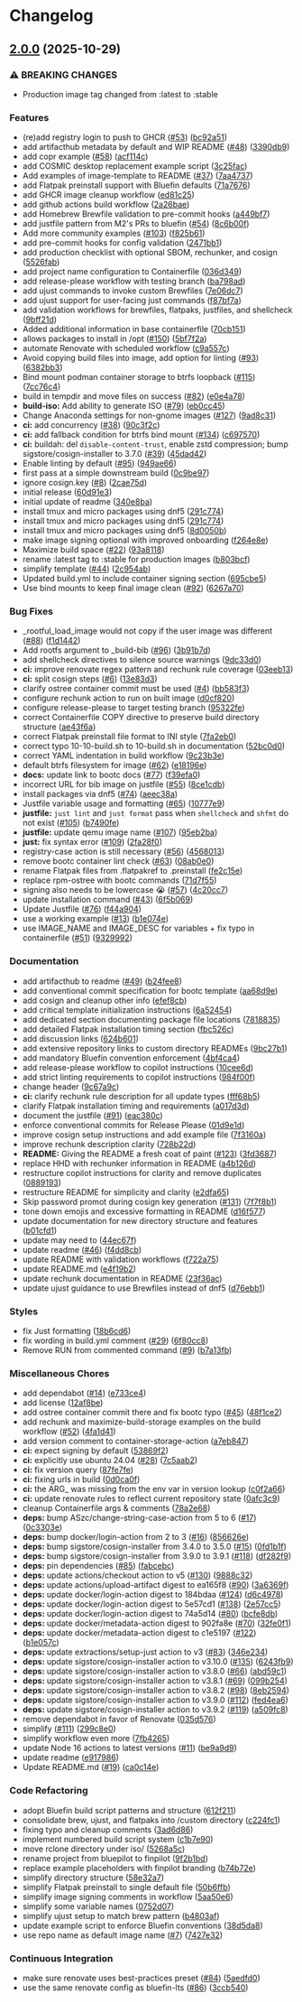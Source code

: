 # Changelog

## [2.0.0](https://github.com/castrojo/finpilot/compare/v1.0.0...v2.0.0) (2025-10-29)


### ⚠ BREAKING CHANGES

* Production image tag changed from :latest to :stable

### Features

* (re)add registry login to push to GHCR ([#53](https://github.com/castrojo/finpilot/issues/53)) ([bc92a51](https://github.com/castrojo/finpilot/commit/bc92a516af548351c038f10a6a4574740badfcd4))
* add artifacthub metadata by default and WIP README ([#48](https://github.com/castrojo/finpilot/issues/48)) ([3390db9](https://github.com/castrojo/finpilot/commit/3390db95f4c8ac2e4a759a9940c0e372e9ba11d1))
* add copr example ([#58](https://github.com/castrojo/finpilot/issues/58)) ([acf114c](https://github.com/castrojo/finpilot/commit/acf114c41649ca45b17b84fe884747c63ba24979))
* add COSMIC desktop replacement example script ([3c25fac](https://github.com/castrojo/finpilot/commit/3c25facbda315fe9f72acc2091e27ab4136086a3))
* Add examples of image-template to README ([#37](https://github.com/castrojo/finpilot/issues/37)) ([7aa4737](https://github.com/castrojo/finpilot/commit/7aa4737dfa685bf300bc9da844929ed045620485))
* add Flatpak preinstall support with Bluefin defaults ([71a7676](https://github.com/castrojo/finpilot/commit/71a7676d728ee4be276ee553a3bab516cee1ac52))
* add GHCR image cleanup workflow ([ed81c25](https://github.com/castrojo/finpilot/commit/ed81c257021f6671bd5f56aee237ca12e8993b16))
* add github actions build workflow ([2a26bae](https://github.com/castrojo/finpilot/commit/2a26bae17c13890a2cf4417830abaa409f227379))
* add Homebrew Brewfile validation to pre-commit hooks ([a449bf7](https://github.com/castrojo/finpilot/commit/a449bf74ad2d16f7cbce033534f36521a6033b90))
* add justfile pattern from M2's PRs to bluefin ([#54](https://github.com/castrojo/finpilot/issues/54)) ([8c6b00f](https://github.com/castrojo/finpilot/commit/8c6b00ffd80bf4542464a2415cce902d685e0fb5))
* Add more community examples ([#103](https://github.com/castrojo/finpilot/issues/103)) ([f825b61](https://github.com/castrojo/finpilot/commit/f825b61c85447dcba26f01747f9323e754b03eef))
* add pre-commit hooks for config validation ([2471bb1](https://github.com/castrojo/finpilot/commit/2471bb1f9db0d2acd6fc70fee64646944241af3b))
* add production checklist with optional SBOM, rechunker, and cosign ([5526fab](https://github.com/castrojo/finpilot/commit/5526fabcac0f67c4bb4ae5f1e2755ef36f5806a9))
* add project name configuration to Containerfile ([036d349](https://github.com/castrojo/finpilot/commit/036d349751bd8e463cdd5996a8c8810dc29cb116))
* add release-please workflow with testing branch ([ba798ad](https://github.com/castrojo/finpilot/commit/ba798ad012241e78d2723fe5452c36da22302001))
* add ujust commands to invoke custom Brewfiles ([7e06dc7](https://github.com/castrojo/finpilot/commit/7e06dc7ccc1cc3d072125020e9c7ee0a2a182999))
* add ujust support for user-facing just commands ([f87bf7a](https://github.com/castrojo/finpilot/commit/f87bf7a67162a38d6d0cf584c3aa076fb55abc3f))
* add validation workflows for brewfiles, flatpaks, justfiles, and shellcheck ([9bff21d](https://github.com/castrojo/finpilot/commit/9bff21dc799d202e7715cb1e13fbf933ebc3fab5))
* Added additional information in base containerfile ([70cb151](https://github.com/castrojo/finpilot/commit/70cb151691908d500f70829389de78c0cacc6f80))
* allows packages to install in /opt ([#150](https://github.com/castrojo/finpilot/issues/150)) ([5bf7f2a](https://github.com/castrojo/finpilot/commit/5bf7f2ad5140958f00c785a558c2d3f4e9abb2b9))
* automate Renovate with scheduled workflow ([c9a557c](https://github.com/castrojo/finpilot/commit/c9a557c8357dfe936fd0830ebf84d687101cb99b))
* Avoid copying build files into image, add option for linting ([#93](https://github.com/castrojo/finpilot/issues/93)) ([6382bb3](https://github.com/castrojo/finpilot/commit/6382bb38313ca960f51ce6cf24eb5ac75a87d9d6))
* Bind mount podman container storage to btrfs loopback ([#115](https://github.com/castrojo/finpilot/issues/115)) ([7cc76c4](https://github.com/castrojo/finpilot/commit/7cc76c4fd067355c21267e33e9634d72aeb610b8))
* build in tempdir and move files on success ([#82](https://github.com/castrojo/finpilot/issues/82)) ([e0e4a78](https://github.com/castrojo/finpilot/commit/e0e4a78dfbe3a1a054a7e1342eac68430c529d96))
* **build-iso:** Add ability to generate ISO ([#79](https://github.com/castrojo/finpilot/issues/79)) ([eb0cc45](https://github.com/castrojo/finpilot/commit/eb0cc45977b7dc47656c117a9ed34cfd66857912))
* Change Anaconda settings for non-gnome images ([#127](https://github.com/castrojo/finpilot/issues/127)) ([9ad8c31](https://github.com/castrojo/finpilot/commit/9ad8c318a9f68d57cb25fd047ec617b381ec6624))
* **ci:** add concurrency ([#38](https://github.com/castrojo/finpilot/issues/38)) ([90c3f2c](https://github.com/castrojo/finpilot/commit/90c3f2c60a127e440e94d621e65fb8aee14dcc92))
* **ci:** add fallback condition for btrfs bind mount ([#134](https://github.com/castrojo/finpilot/issues/134)) ([c697570](https://github.com/castrojo/finpilot/commit/c697570bbfa4791e9716fba904984c41bfa06c88))
* **ci:** buildah: del `disable-content-trust`, enable zstd compression; bump sigstore/cosign-installer to 3.7.0 ([#39](https://github.com/castrojo/finpilot/issues/39)) ([45dad42](https://github.com/castrojo/finpilot/commit/45dad42de4c0fbcf3941bf455dc055427e976053))
* Enable linting by default ([#95](https://github.com/castrojo/finpilot/issues/95)) ([949ae66](https://github.com/castrojo/finpilot/commit/949ae66d2a55e708cc72f1b02efb36f243f0dc7e))
* first pass at a simple downstream build ([0c9be97](https://github.com/castrojo/finpilot/commit/0c9be97ab878b2ed98850b5ba44725c8e40cfb17))
* ignore cosign.key ([#8](https://github.com/castrojo/finpilot/issues/8)) ([2cae75d](https://github.com/castrojo/finpilot/commit/2cae75d77d678cd5a2c9300347143bcf9fedc1ba))
* initial release ([60d91e3](https://github.com/castrojo/finpilot/commit/60d91e3502245efcb2430b7861d65aff7499a813))
* initial update of readme ([340e8ba](https://github.com/castrojo/finpilot/commit/340e8ba38bb092d5f71255c1a343718eaa4e24ff))
* install tmux and micro packages using dnf5 ([291c774](https://github.com/castrojo/finpilot/commit/291c7747ad744c4d1a636795bad74787a20ab810))
* install tmux and micro packages using dnf5 ([291c774](https://github.com/castrojo/finpilot/commit/291c7747ad744c4d1a636795bad74787a20ab810))
* install tmux and micro packages using dnf5 ([8d0050b](https://github.com/castrojo/finpilot/commit/8d0050bdec4a1bd29418f34dbe4939d250b022d6))
* make image signing optional with improved onboarding ([f264e8e](https://github.com/castrojo/finpilot/commit/f264e8ebb997e160a0db05f88a46ef6ffb483d50))
* Maximize build space ([#22](https://github.com/castrojo/finpilot/issues/22)) ([93a8118](https://github.com/castrojo/finpilot/commit/93a8118920a0e7fb088e2fd07a9cdf370fa9a0e9))
* rename :latest tag to :stable for production images ([b803bcf](https://github.com/castrojo/finpilot/commit/b803bcf05236e05f2d86d512dd32549450c14d64))
* simplify template ([#44](https://github.com/castrojo/finpilot/issues/44)) ([2c954ab](https://github.com/castrojo/finpilot/commit/2c954ab4a89496bde0829000e2041dada4c131a5))
* Updated build.yml to include container signing section ([695cbe5](https://github.com/castrojo/finpilot/commit/695cbe518a3c44662f91ccda0892174f6a4a018a))
* Use bind mounts to keep final image clean ([#92](https://github.com/castrojo/finpilot/issues/92)) ([6267a70](https://github.com/castrojo/finpilot/commit/6267a70bca612e9a8f3f0c671d4b9b3880f0ee7c))


### Bug Fixes

* _rootful_load_image would not copy if the user image was different ([#88](https://github.com/castrojo/finpilot/issues/88)) ([f1d1442](https://github.com/castrojo/finpilot/commit/f1d14428d11a562a537942bc6e2fed8bcea60a70))
* Add rootfs argument to _build-bib ([#96](https://github.com/castrojo/finpilot/issues/96)) ([3b91b7d](https://github.com/castrojo/finpilot/commit/3b91b7d8d9649cc709eea6c1f77ce6d8bffe18aa))
* add shellcheck directives to silence source warnings ([9dc33d0](https://github.com/castrojo/finpilot/commit/9dc33d0e223c8f83b89e24d891483fe30155200f))
* **ci:** improve renovate regex pattern and rechunk rule coverage ([03eeb13](https://github.com/castrojo/finpilot/commit/03eeb134438ab1f3466bc896c5fd9740cfbc7cba))
* **ci:** split cosign steps ([#6](https://github.com/castrojo/finpilot/issues/6)) ([13e83d3](https://github.com/castrojo/finpilot/commit/13e83d301dacbab7d7fef73022b4c20caf7f6335))
* clarify ostree container commit must be used ([#4](https://github.com/castrojo/finpilot/issues/4)) ([bb583f3](https://github.com/castrojo/finpilot/commit/bb583f32d0a4de4b7fb8e4f5d0d5645eca4a6745))
* configure rechunk action to run on built image ([d0cf820](https://github.com/castrojo/finpilot/commit/d0cf8208c07bdd430fda1949cbc3b09a78c191be))
* configure release-please to target testing branch ([95322fe](https://github.com/castrojo/finpilot/commit/95322fe5a55cceb942b696162a39bf662e6db546))
* correct Containerfile COPY directive to preserve build directory structure ([ae43f6a](https://github.com/castrojo/finpilot/commit/ae43f6a0ee3393ef70f63bede0ac63b9ae003571))
* correct Flatpak preinstall file format to INI style ([7fa2eb0](https://github.com/castrojo/finpilot/commit/7fa2eb0c349f4a985052e8ca21f971544d045094))
* correct typo 10-10-build.sh to 10-build.sh in documentation ([52bc0d0](https://github.com/castrojo/finpilot/commit/52bc0d00580391684cb998c1f999d066ec290dc8))
* correct YAML indentation in build workflow ([9c23b3e](https://github.com/castrojo/finpilot/commit/9c23b3ecbd3ac41501860c74b71a1d429a8ad1bb))
* default btrfs filesystem for image ([#62](https://github.com/castrojo/finpilot/issues/62)) ([e18196e](https://github.com/castrojo/finpilot/commit/e18196e1c914d29615628474aa81fcd0e2625c3e))
* **docs:** update link to bootc docs ([#77](https://github.com/castrojo/finpilot/issues/77)) ([f39efa0](https://github.com/castrojo/finpilot/commit/f39efa0fddeb1849a1ae0fbb4f9b38a344521f15))
* incorrect URL for bib image on justfile ([#55](https://github.com/castrojo/finpilot/issues/55)) ([8ce1cdb](https://github.com/castrojo/finpilot/commit/8ce1cdb82a13e27e085e08b4c43af60af819b9ff))
* install packages via dnf5 ([#74](https://github.com/castrojo/finpilot/issues/74)) ([aeec38a](https://github.com/castrojo/finpilot/commit/aeec38abcfa8bdc44d812e7f0ec0cdab629007d5))
* Justfile variable usage and formatting ([#65](https://github.com/castrojo/finpilot/issues/65)) ([10777e9](https://github.com/castrojo/finpilot/commit/10777e9d49a26239a4f737cb4ccbd27276762ee4))
* **justfile:** `just lint` and `just format` pass when `shellcheck` and `shfmt` do not exist ([#105](https://github.com/castrojo/finpilot/issues/105)) ([b7490fe](https://github.com/castrojo/finpilot/commit/b7490fe2c9612f17fa8fc989b947707eee24ba38))
* **justfile:** update qemu image name ([#107](https://github.com/castrojo/finpilot/issues/107)) ([95eb2ba](https://github.com/castrojo/finpilot/commit/95eb2ba745e416e6db2556fb1de7f7fb1a6a6b9b))
* **just:** fix syntax error ([#109](https://github.com/castrojo/finpilot/issues/109)) ([2fa28f0](https://github.com/castrojo/finpilot/commit/2fa28f0598b94db3b842cc24df1e0d02e8ab43f6))
* registry-case action is still necessary ([#56](https://github.com/castrojo/finpilot/issues/56)) ([4568013](https://github.com/castrojo/finpilot/commit/45680135b80d1aaec012034a5f825407a05f26b9))
* remove bootc container lint check ([#63](https://github.com/castrojo/finpilot/issues/63)) ([08ab0e0](https://github.com/castrojo/finpilot/commit/08ab0e0cd352b89645abf9c3013452c4d7dd8b7c))
* rename Flatpak files from .flatpakref to .preinstall ([fe2c15e](https://github.com/castrojo/finpilot/commit/fe2c15e177acc6bb7161f7dc9691e79c49f9059c))
* replace rpm-ostree with bootc commands ([71d7f55](https://github.com/castrojo/finpilot/commit/71d7f55fe8952bc9ecb152eddcf1f543a9b20eff))
* signing also needs to be lowercase :sob: ([#57](https://github.com/castrojo/finpilot/issues/57)) ([4c20cc7](https://github.com/castrojo/finpilot/commit/4c20cc7a55e19707af7e9b598004d99f5b0580b7))
* update installation command ([#43](https://github.com/castrojo/finpilot/issues/43)) ([6f5b069](https://github.com/castrojo/finpilot/commit/6f5b0690232644b307538d94fea8fa36d98578f4))
* Update Justfile ([#76](https://github.com/castrojo/finpilot/issues/76)) ([f44a904](https://github.com/castrojo/finpilot/commit/f44a904f1d1f5d8a384b7acf0f4ce004e2d751cd))
* use a working example ([#13](https://github.com/castrojo/finpilot/issues/13)) ([b1e074e](https://github.com/castrojo/finpilot/commit/b1e074e9118e268e8c13b6c972159a0313d444d4))
* use IMAGE_NAME and IMAGE_DESC for variables + fix typo in containerfile ([#51](https://github.com/castrojo/finpilot/issues/51)) ([9329992](https://github.com/castrojo/finpilot/commit/93299922c7ff6ad495b9586e2d11499a1d122704))


### Documentation

* add artifacthub to readme ([#49](https://github.com/castrojo/finpilot/issues/49)) ([b24fee8](https://github.com/castrojo/finpilot/commit/b24fee8d379514aa1b78f711f6e538a5edb87966))
* add conventional commit specification for bootc template ([aa68d9e](https://github.com/castrojo/finpilot/commit/aa68d9e6458a0a568cf0271e8c907a3c4e3b6c52))
* add cosign and cleanup other info ([efef8cb](https://github.com/castrojo/finpilot/commit/efef8cbaa458c28725fdaf9acaf7dc05b0c7e459))
* add critical template initialization instructions ([6a52454](https://github.com/castrojo/finpilot/commit/6a5245454205890f6567f06ccdfe959a4b3fb4dd))
* add dedicated section documenting package file locations ([7818835](https://github.com/castrojo/finpilot/commit/7818835c6440be5065629d10839bb0d19670a538))
* add detailed Flatpak installation timing section ([fbc526c](https://github.com/castrojo/finpilot/commit/fbc526ce2e887dde35f155e769548846a1de5108))
* add discussion links ([624b601](https://github.com/castrojo/finpilot/commit/624b60125dff950e2cbbd96cc1cf17b3f4c93a25))
* add extensive repository links to custom directory READMEs ([9bc27b1](https://github.com/castrojo/finpilot/commit/9bc27b12c918e1229a4c8c88bbc27015cc4686b4))
* add mandatory Bluefin convention enforcement ([4bf4ca4](https://github.com/castrojo/finpilot/commit/4bf4ca4b0368ca9151eca10e8fa147d1b8df3478))
* add release-please workflow to copilot instructions ([10cee6d](https://github.com/castrojo/finpilot/commit/10cee6d78190c19dbb55e0b9cbedd8e44bada5cc))
* add strict linting requirements to copilot instructions ([984f00f](https://github.com/castrojo/finpilot/commit/984f00f821d4cd51dd32b513888c58cf6abc0953))
* change header ([9c67a9c](https://github.com/castrojo/finpilot/commit/9c67a9c024a2bf27e1e18fa24af92ef18b7860e9))
* **ci:** clarify rechunk rule description for all update types ([fff68b5](https://github.com/castrojo/finpilot/commit/fff68b5efc5d0b1fc31893799933f74015de2196))
* clarify Flatpak installation timing and requirements ([a017d3d](https://github.com/castrojo/finpilot/commit/a017d3d098e15f003df2dd151f5d724815c48553))
* document the justfile ([#91](https://github.com/castrojo/finpilot/issues/91)) ([eac380c](https://github.com/castrojo/finpilot/commit/eac380c0712f35a3b3237b16aad0caa3304af354))
* enforce conventional commits for Release Please ([01d9e1d](https://github.com/castrojo/finpilot/commit/01d9e1da5c3cbed6e53228088df8b11744bb39bc))
* improve cosign setup instructions and add example file ([7f3160a](https://github.com/castrojo/finpilot/commit/7f3160a9cdf7a25b9d4a521f31a6f6a2804585b9))
* improve rechunk description clarity ([728b22d](https://github.com/castrojo/finpilot/commit/728b22dee876ca5e2032a162759e6e3ce4c84b31))
* **README:** Giving the README a fresh coat of paint ([#123](https://github.com/castrojo/finpilot/issues/123)) ([3fd3687](https://github.com/castrojo/finpilot/commit/3fd368770edd19fe3d6b3fe3a660f9c5f64cf7a3))
* replace HHD with rechunker information in README ([a4b126d](https://github.com/castrojo/finpilot/commit/a4b126da9e66b1418bbfa35768732912feec1465))
* restructure copilot instructions for clarity and remove duplicates ([0889193](https://github.com/castrojo/finpilot/commit/088919355bd7c4ddb660f8681b4547fb648e9c71))
* restructure README for simplicity and clarity ([e2dfa65](https://github.com/castrojo/finpilot/commit/e2dfa6522677eb502617dfb9c719dd1c800c5be7))
* Skip password promot during cosign key generation ([#131](https://github.com/castrojo/finpilot/issues/131)) ([7f7f8b1](https://github.com/castrojo/finpilot/commit/7f7f8b13d15283a995d1aa187c37116536b95a8a))
* tone down emojis and excessive formatting in README ([d16f577](https://github.com/castrojo/finpilot/commit/d16f5776a24e371449303ac816be28b165e950a7))
* update documentation for new directory structure and features ([b01cfd1](https://github.com/castrojo/finpilot/commit/b01cfd16bb53230333dea8562385ea28240e97c3))
* update may need to ([44ec67f](https://github.com/castrojo/finpilot/commit/44ec67ffc51ccc8d00dfecdcc27436973a149962))
* update readme ([#46](https://github.com/castrojo/finpilot/issues/46)) ([f4dd8cb](https://github.com/castrojo/finpilot/commit/f4dd8cb33d6a7876da2deb9d810ed5febcdb2edc))
* update README with validation workflows ([f722a75](https://github.com/castrojo/finpilot/commit/f722a75e8d7648184d37ff87bb1e01ab9499cb22))
* update README.md ([e4f19b2](https://github.com/castrojo/finpilot/commit/e4f19b28a89d11e1cc794b91455c8d21188e6146))
* update rechunk documentation in README ([23f36ac](https://github.com/castrojo/finpilot/commit/23f36ac3c4b84dfa1c4e061b203953a0d509b3b8))
* update ujust guidance to use Brewfiles instead of dnf5 ([d76ebb1](https://github.com/castrojo/finpilot/commit/d76ebb1e4ad1af5f115a8c98df1039b691fa3114))


### Styles

* fix Just formatting ([18b6cd6](https://github.com/castrojo/finpilot/commit/18b6cd6305943e997ff00241afe68a3b816cdcaf))
* fix wording in build.yml comment ([#29](https://github.com/castrojo/finpilot/issues/29)) ([6f80cc8](https://github.com/castrojo/finpilot/commit/6f80cc86137d78c9d231c67c64d856a40526a834))
* Remove RUN from commented command ([#9](https://github.com/castrojo/finpilot/issues/9)) ([b7a13fb](https://github.com/castrojo/finpilot/commit/b7a13fbbaaaea89248f2819255b9903faf8bd840))


### Miscellaneous Chores

* add dependabot ([#14](https://github.com/castrojo/finpilot/issues/14)) ([e733ce4](https://github.com/castrojo/finpilot/commit/e733ce4570a2c64b7b56851d07aec49881f02f14))
* add license ([12af8be](https://github.com/castrojo/finpilot/commit/12af8be21e6cf643ed746f0aafa0359a1288d3e9))
* add ostree container commit there and fix bootc typo ([#45](https://github.com/castrojo/finpilot/issues/45)) ([48f1ce2](https://github.com/castrojo/finpilot/commit/48f1ce23d72dc6d64664ec15d97d66ea6dd23a18))
* add rechunk and maximize-build-storage examples on the build workflow ([#52](https://github.com/castrojo/finpilot/issues/52)) ([4fa1d41](https://github.com/castrojo/finpilot/commit/4fa1d41a49b8eb9e3964a3fb8d17d24c3049312f))
* add version comment to container-storage-action ([a7eb847](https://github.com/castrojo/finpilot/commit/a7eb8472975f66d5d9c5b56fd589b2cc7a51fad1))
* **ci:** expect signing by default ([53869f2](https://github.com/castrojo/finpilot/commit/53869f2cbfca3551b93b271b67dffdff12697070))
* **ci:** explicitly use ubuntu 24.04 ([#28](https://github.com/castrojo/finpilot/issues/28)) ([7c5aab2](https://github.com/castrojo/finpilot/commit/7c5aab2454e3c4f5c24373e352de53f147ba945d))
* **ci:** fix version query ([87fe7fe](https://github.com/castrojo/finpilot/commit/87fe7febb68b1d5d3035e0f6d9db1435ca442599))
* **ci:** fixing urls in build ([0d0ca0f](https://github.com/castrojo/finpilot/commit/0d0ca0f7f525ee414fae25ac93c8becd2b8fd1ee))
* **ci:** the ARG_ was missing from the env var in version lookup ([c0f2a66](https://github.com/castrojo/finpilot/commit/c0f2a66ffcf5191e87167c8831d07629c5aa0b8f))
* **ci:** update renovate rules to reflect current repository state ([0afc3c9](https://github.com/castrojo/finpilot/commit/0afc3c9dd67d27a86f4445045478a4e7aefaaa02))
* cleanup Containerfile args & comments ([78a2e68](https://github.com/castrojo/finpilot/commit/78a2e68421cb6fc76fd1ceefc29709c821466132))
* **deps:** bump ASzc/change-string-case-action from 5 to 6 ([#17](https://github.com/castrojo/finpilot/issues/17)) ([0c3303e](https://github.com/castrojo/finpilot/commit/0c3303ed645339f615b07b48d5ed0cd33fd79543))
* **deps:** bump docker/login-action from 2 to 3 ([#16](https://github.com/castrojo/finpilot/issues/16)) ([856626e](https://github.com/castrojo/finpilot/commit/856626e92a3d8d5b3974ebcc10e2d44be625d1ae))
* **deps:** bump sigstore/cosign-installer from 3.4.0 to 3.5.0 ([#15](https://github.com/castrojo/finpilot/issues/15)) ([0fd1b1f](https://github.com/castrojo/finpilot/commit/0fd1b1f35d094a809fd4f73e6dde3cbb53839fcb))
* **deps:** bump sigstore/cosign-installer from 3.9.0 to 3.9.1 ([#118](https://github.com/castrojo/finpilot/issues/118)) ([df282f9](https://github.com/castrojo/finpilot/commit/df282f92f3537f64f8615f8288aa1b3892a17b8b))
* **deps:** pin dependencies ([#85](https://github.com/castrojo/finpilot/issues/85)) ([fabcebc](https://github.com/castrojo/finpilot/commit/fabcebc232679e28b4d8b3ca69c77730db8dd6f9))
* **deps:** update actions/checkout action to v5 ([#130](https://github.com/castrojo/finpilot/issues/130)) ([9888c32](https://github.com/castrojo/finpilot/commit/9888c321d730e745f36a572345c852d66e64e8d9))
* **deps:** update actions/upload-artifact digest to ea165f8 ([#90](https://github.com/castrojo/finpilot/issues/90)) ([3a6369f](https://github.com/castrojo/finpilot/commit/3a6369f36fdde9038d681d588109bebd7f09cfbb))
* **deps:** update docker/login-action digest to 184bdaa ([#124](https://github.com/castrojo/finpilot/issues/124)) ([d6c4978](https://github.com/castrojo/finpilot/commit/d6c49785ce8ed3569891bab079eba8e48d435421))
* **deps:** update docker/login-action digest to 5e57cd1 ([#138](https://github.com/castrojo/finpilot/issues/138)) ([2e57cc5](https://github.com/castrojo/finpilot/commit/2e57cc55652e4ebe2c6a134212f542c74d4ef6c6))
* **deps:** update docker/login-action digest to 74a5d14 ([#80](https://github.com/castrojo/finpilot/issues/80)) ([bcfe8db](https://github.com/castrojo/finpilot/commit/bcfe8db8efdd1ea43bfae63e849bc910d85031cc))
* **deps:** update docker/metadata-action digest to 902fa8e ([#70](https://github.com/castrojo/finpilot/issues/70)) ([32fe0f1](https://github.com/castrojo/finpilot/commit/32fe0f14d688e3adc26a13da75773dfd8ba90f8b))
* **deps:** update docker/metadata-action digest to c1e5197 ([#122](https://github.com/castrojo/finpilot/issues/122)) ([b1e057c](https://github.com/castrojo/finpilot/commit/b1e057c345c9a1c10535262f2de347bec99e9a50))
* **deps:** update extractions/setup-just action to v3 ([#83](https://github.com/castrojo/finpilot/issues/83)) ([346e234](https://github.com/castrojo/finpilot/commit/346e234f4522274438d9937ed7a98f45fd9f9316))
* **deps:** update sigstore/cosign-installer action to v3.10.0 ([#135](https://github.com/castrojo/finpilot/issues/135)) ([6243fb9](https://github.com/castrojo/finpilot/commit/6243fb9fcabeeb68229126549c7cf23486eede78))
* **deps:** update sigstore/cosign-installer action to v3.8.0 ([#66](https://github.com/castrojo/finpilot/issues/66)) ([abd59c1](https://github.com/castrojo/finpilot/commit/abd59c19e1fddbf69c8f6cccabc989e96cbe5ba5))
* **deps:** update sigstore/cosign-installer action to v3.8.1 ([#69](https://github.com/castrojo/finpilot/issues/69)) ([099b254](https://github.com/castrojo/finpilot/commit/099b25406e386cc2c59833fed611be31238e9afd))
* **deps:** update sigstore/cosign-installer action to v3.8.2 ([#98](https://github.com/castrojo/finpilot/issues/98)) ([8eb2594](https://github.com/castrojo/finpilot/commit/8eb2594b6da704fee53f8fbb40d30454824c426e))
* **deps:** update sigstore/cosign-installer action to v3.9.0 ([#112](https://github.com/castrojo/finpilot/issues/112)) ([fed4ea6](https://github.com/castrojo/finpilot/commit/fed4ea695d6fb38fd1d8c4306768faa51be99e0a))
* **deps:** update sigstore/cosign-installer action to v3.9.2 ([#119](https://github.com/castrojo/finpilot/issues/119)) ([a509fc8](https://github.com/castrojo/finpilot/commit/a509fc8872e395bc9c62e40f2be9ea742bfccec4))
* remove dependabot in favor of Renovate ([035d576](https://github.com/castrojo/finpilot/commit/035d576e3b2c8ed6fe7ffec25b3ccc4347d77d82))
* simplify ([#111](https://github.com/castrojo/finpilot/issues/111)) ([299c8e0](https://github.com/castrojo/finpilot/commit/299c8e0e2f9054c07dfc2d26cadcc3164f7510cb))
* simplify workflow even more ([7fb4265](https://github.com/castrojo/finpilot/commit/7fb4265c3ba9d5ff464de1dc070843cdeaf0fd80))
* update Node 16 actions to latest versions ([#11](https://github.com/castrojo/finpilot/issues/11)) ([be9a9d9](https://github.com/castrojo/finpilot/commit/be9a9d9fd02278726cd43d9ac118ef874df307e9))
* update readme ([e917986](https://github.com/castrojo/finpilot/commit/e91798658878a8ea7a10b01c4c4add12246e1df6))
* Update README.md ([#19](https://github.com/castrojo/finpilot/issues/19)) ([ca0c14e](https://github.com/castrojo/finpilot/commit/ca0c14e5f2808f5ca93a01c0b62b36b2af4e3a8a))


### Code Refactoring

* adopt Bluefin build script patterns and structure ([612f211](https://github.com/castrojo/finpilot/commit/612f211b256b82fb3e196929e17bf823e465b257))
* consolidate brew, ujust, and flatpaks into /custom directory ([c224fc1](https://github.com/castrojo/finpilot/commit/c224fc1b0480ac6bce309a2b1687a7c5c0edcdde))
* fixing typo and cleanup comments ([3ad6d86](https://github.com/castrojo/finpilot/commit/3ad6d864605c9e56bd2809efd6bd3f5b0997d5c8))
* implement numbered build script system ([c1b7e90](https://github.com/castrojo/finpilot/commit/c1b7e9088309b4d8ea03a92ff0fd3fc586acf0c3))
* move rclone directory under iso/ ([5268a5c](https://github.com/castrojo/finpilot/commit/5268a5c39617b152f38b5fd38da28c4487d7f39c))
* rename project from bluepilot to finpilot ([9f2b1bd](https://github.com/castrojo/finpilot/commit/9f2b1bdcb5692ebe64d416621b844f2c3d1912b6))
* replace example placeholders with finpilot branding ([b74b72e](https://github.com/castrojo/finpilot/commit/b74b72e14c6fa39af7b1c791ca5a83d37a4fcea3))
* simplify directory structure ([58e32a7](https://github.com/castrojo/finpilot/commit/58e32a741e08d1f2043d38004e0e2e8b8fd51955))
* simplify Flatpak preinstall to single default file ([50b6ffb](https://github.com/castrojo/finpilot/commit/50b6ffbc3d7cd966b6d0b4b3482ed7234a74fa48))
* simplify image signing comments in workflow ([5aa50e6](https://github.com/castrojo/finpilot/commit/5aa50e61284ce568a272c3301bc044fe9ac81122))
* simplify some variable names ([0752d07](https://github.com/castrojo/finpilot/commit/0752d0772f610d771cb464fa6fa55ce4f4260cad))
* simplify ujust setup to match brew pattern ([b4803af](https://github.com/castrojo/finpilot/commit/b4803afb9ea81be6a00184f61e9255e0ec731fcc))
* update example script to enforce Bluefin conventions ([38d5da8](https://github.com/castrojo/finpilot/commit/38d5da860dd2dfe475f5aea872c93b6af2bb24c3))
* use repo name as default image name ([#7](https://github.com/castrojo/finpilot/issues/7)) ([7427e32](https://github.com/castrojo/finpilot/commit/7427e32030ddd8edbc336c4b8f251a0de17f3e22))


### Continuous Integration

* make sure renovate uses best-practices preset ([#84](https://github.com/castrojo/finpilot/issues/84)) ([5aedfd0](https://github.com/castrojo/finpilot/commit/5aedfd0d83950551d01b09b94adf0b878e1ccfd5))
* use the same renovate config as bluefin-lts ([#86](https://github.com/castrojo/finpilot/issues/86)) ([3ccb540](https://github.com/castrojo/finpilot/commit/3ccb54056d2131631e9e6710bf7334057096f1f3))
